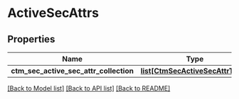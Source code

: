 # ActiveSecAttrs

## Properties
Name | Type | Description | Notes
------------ | ------------- | ------------- | -------------
**ctm_sec_active_sec_attr_collection** | [**list[CtmSecActiveSecAttrType]**](CtmSecActiveSecAttrType.md) |  | [optional] 

[[Back to Model list]](../README.md#documentation-for-models) [[Back to API list]](../README.md#documentation-for-api-endpoints) [[Back to README]](../README.md)

